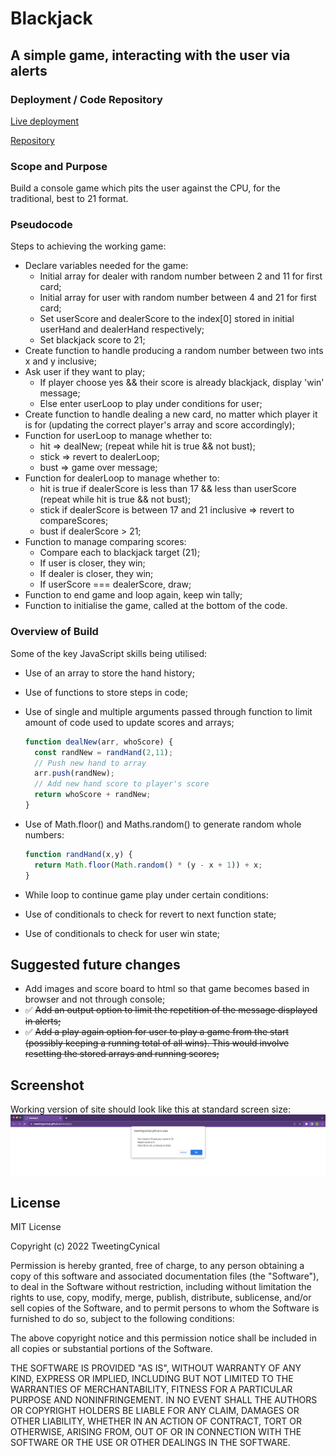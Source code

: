 # Blackjack

## A simple game, interacting with the user via alerts

### Deployment / Code Repository

[Live deployment](https://tweetingcynical.github.io/blackjack/)

[Repository](https://github.com/TweetingCynical/blackjack)

### Scope and Purpose

Build a console game which pits the user against the CPU, for the traditional, best to 21 format.

### Pseudocode

Steps to achieving the working game:

* Declare variables needed for the game:
  - Initial array for dealer with random number between 2 and 11 for first card;
  - Initial array for user with random number between 4 and 21 for first card;
  - Set userScore and dealerScore to the index[0] stored in initial userHand and dealerHand respectively;
  - Set blackjack score to 21;
* Create function to handle producing a random number between two ints x and y inclusive;
* Ask user if they want to play;
  - If player choose yes && their score is already blackjack, display 'win' message;
  - Else enter userLoop to play under conditions for user;
* Create function to handle dealing a new card, no matter which player it is for (updating the correct player's array and score accordingly);
* Function for userLoop to manage whether to: 
  - hit => dealNew; (repeat while hit is true && not bust);
  - stick => revert to dealerLoop;
  - bust => game over message;
* Function for dealerLoop to manage whether to:
  - hit is true if dealerScore is less than 17 && less than userScore (repeat while hit is true && not bust);
  - stick if dealerScore is between 17 and 21 inclusive => revert to compareScores;
  - bust if dealerScore > 21;
* Function to manage comparing scores:
  - Compare each to blackjack target (21);
  - If user is closer, they win;
  - If dealer is closer, they win;
  - If userScore === dealerScore, draw;
* Function to end game and loop again, keep win tally;
* Function to initialise the game, called at the bottom of the code.

### Overview of Build

Some of the key JavaScript skills being utilised:
- Use of an array to store the hand history;
- Use of functions to store steps in code;
- Use of single and multiple arguments passed through function to limit amount of code used to update scores and arrays;

    ```javascript
    function dealNew(arr, whoScore) {
      const randNew = randHand(2,11);
      // Push new hand to array
      arr.push(randNew);
      // Add new hand score to player's score
      return whoScore + randNew;
    }
    ```

- Use of Math.floor() and Maths.random() to generate random whole numbers:
    
    ```javascript
    function randHand(x,y) {
      return Math.floor(Math.random() * (y - x + 1)) + x;
    }
    ```

- While loop to continue game play under certain conditions:
- Use of conditionals to check for revert to next function state;
- Use of conditionals to check for user win state;

## Suggested future changes

- Add images and score board to html so that game becomes based in browser and not through console;
- ✅ ~~Add an output option to limit the repetition of the message displayed in alerts;~~
- ✅ ~~Add a play again option for user to play a  game from the start (possibly keeping a running total of all wins). This would involve resetting the stored arrays and running scores;~~

## Screenshot

Working version of site should look like this at standard screen size:
![Site Screenshot](./assets/screenshot.png)

## License

MIT License

Copyright (c) 2022 TweetingCynical

Permission is hereby granted, free of charge, to any person obtaining a copy of this software and associated documentation files (the "Software"), to deal in the Software without restriction, including without limitation the rights to use, copy, modify, merge, publish, distribute, sublicense, and/or sell copies of the Software, and to permit persons to whom the Software is furnished to do so, subject to the following conditions:

The above copyright notice and this permission notice shall be included in all copies or substantial portions of the Software.

THE SOFTWARE IS PROVIDED "AS IS", WITHOUT WARRANTY OF ANY KIND, EXPRESS OR IMPLIED, INCLUDING BUT NOT LIMITED TO THE WARRANTIES OF MERCHANTABILITY, FITNESS FOR A PARTICULAR PURPOSE AND NONINFRINGEMENT. IN NO EVENT SHALL THE AUTHORS OR COPYRIGHT HOLDERS BE LIABLE FOR ANY CLAIM, DAMAGES OR OTHER LIABILITY, WHETHER IN AN ACTION OF CONTRACT, TORT OR OTHERWISE, ARISING FROM, OUT OF OR IN CONNECTION WITH THE SOFTWARE OR THE USE OR OTHER DEALINGS IN THE SOFTWARE.